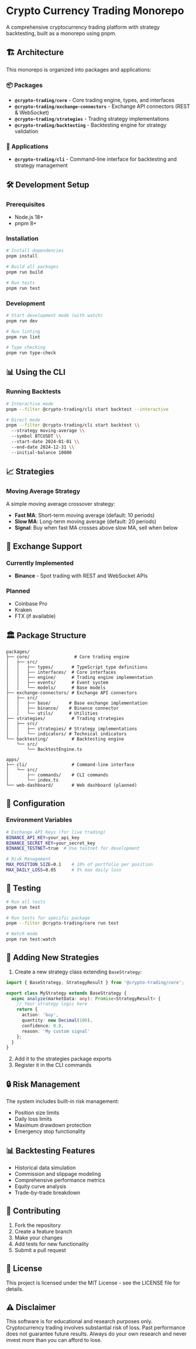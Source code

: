 # Crypto Currency Trading Monorepo

A comprehensive cryptocurrency trading platform with strategy backtesting, built as a monorepo using pnpm.

## 🏗️ Architecture

This monorepo is organized into packages and applications:

### 📦 Packages

- **`@crypto-trading/core`** - Core trading engine, types, and interfaces
- **`@crypto-trading/exchange-connectors`** - Exchange API connectors (REST & WebSocket)
- **`@crypto-trading/strategies`** - Trading strategy implementations
- **`@crypto-trading/backtesting`** - Backtesting engine for strategy validation

### 🚀 Applications

- **`@crypto-trading/cli`** - Command-line interface for backtesting and strategy management

## 🛠️ Development Setup

### Prerequisites

- Node.js 18+ 
- pnpm 8+

### Installation

```bash
# Install dependencies
pnpm install

# Build all packages
pnpm run build

# Run tests
pnpm run test
```

### Development

```bash
# Start development mode (with watch)
pnpm run dev

# Run linting
pnpm run lint

# Type checking
pnpm run type-check
```

## 📊 Using the CLI

### Running Backtests

```bash
# Interactive mode
pnpm --filter @crypto-trading/cli start backtest --interactive

# Direct mode
pnpm --filter @crypto-trading/cli start backtest \\
  --strategy moving-average \\
  --symbol BTCUSDT \\
  --start-date 2024-01-01 \\
  --end-date 2024-12-31 \\
  --initial-balance 10000
```

## 📈 Strategies

### Moving Average Strategy

A simple moving average crossover strategy:

- **Fast MA**: Short-term moving average (default: 10 periods)
- **Slow MA**: Long-term moving average (default: 20 periods)  
- **Signal**: Buy when fast MA crosses above slow MA, sell when below

## 🔗 Exchange Support

### Currently Implemented

- **Binance** - Spot trading with REST and WebSocket APIs

### Planned

- Coinbase Pro
- Kraken
- FTX (if available)

## 🏛️ Package Structure

```
packages/
├── core/                 # Core trading engine
│   ├── src/
│   │   ├── types/       # TypeScript type definitions
│   │   ├── interfaces/  # Core interfaces
│   │   ├── engine/      # Trading engine implementation
│   │   ├── events/      # Event system
│   │   └── models/      # Base models
├── exchange-connectors/ # Exchange API connectors
│   ├── src/
│   │   ├── base/       # Base exchange implementation
│   │   ├── binance/    # Binance connector
│   │   └── utils/      # Utilities
├── strategies/          # Trading strategies
│   ├── src/
│   │   ├── strategies/ # Strategy implementations
│   │   └── indicators/ # Technical indicators
└── backtesting/         # Backtesting engine
    └── src/
        └── BacktestEngine.ts

apps/
├── cli/                 # Command-line interface
│   └── src/
│       ├── commands/    # CLI commands
│       └── index.ts
└── web-dashboard/       # Web dashboard (planned)
```

## 🔧 Configuration

### Environment Variables

```bash
# Exchange API Keys (for live trading)
BINANCE_API_KEY=your_api_key
BINANCE_SECRET_KEY=your_secret_key
BINANCE_TESTNET=true  # Use testnet for development

# Risk Management
MAX_POSITION_SIZE=0.1    # 10% of portfolio per position
MAX_DAILY_LOSS=0.05      # 5% max daily loss
```

## 🧪 Testing

```bash
# Run all tests
pnpm run test

# Run tests for specific package
pnpm --filter @crypto-trading/core run test

# Watch mode
pnpm run test:watch
```

## 📝 Adding New Strategies

1. Create a new strategy class extending `BaseStrategy`:

```typescript
import { BaseStrategy, StrategyResult } from '@crypto-trading/core';

export class MyStrategy extends BaseStrategy {
  async analyze(marketData: any): Promise<StrategyResult> {
    // Your strategy logic here
    return {
      action: 'buy',
      quantity: new Decimal(100),
      confidence: 0.8,
      reason: 'My custom signal'
    };
  }
}
```

2. Add it to the strategies package exports
3. Register it in the CLI commands

## 🔒 Risk Management

The system includes built-in risk management:

- Position size limits
- Daily loss limits  
- Maximum drawdown protection
- Emergency stop functionality

## 📊 Backtesting Features

- Historical data simulation
- Commission and slippage modeling
- Comprehensive performance metrics
- Equity curve analysis
- Trade-by-trade breakdown

## 🤝 Contributing

1. Fork the repository
2. Create a feature branch
3. Make your changes
4. Add tests for new functionality
5. Submit a pull request

## 📄 License

This project is licensed under the MIT License - see the LICENSE file for details.

## ⚠️ Disclaimer

This software is for educational and research purposes only. Cryptocurrency trading involves substantial risk of loss. Past performance does not guarantee future results. Always do your own research and never invest more than you can afford to lose.

